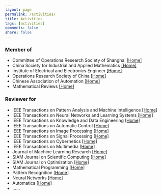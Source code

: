 ```yaml
---
layout: page
permalink: /activities/
title: Activities
tags: [activities]
comments: false
share: false
---
```



### Member of
* Committee of Operations Research Society of Shanghai <a href="http://www.shorsc.org.cn" class="textlink" target="_blank">[Home]</a> <br>
* China Society for Industrial and Applied Mathematics <a href="https://csiam.org.cn" class="textlink" target="_blank">[Home]</a> <br>
* Institute of Electrical and Electronics Engineer <a href="https://www.ieee.org" class="textlink" target="_blank">[Home]</a> <br>
* Operations Research Society of China <a href="https://www.orsc.org.cn" class="textlink" target="_blank">[Home]</a> <br>
* Chinese Association of Automation <a href="https://www.caa.org.cn" class="textlink" target="_blank">[Home]</a> <br>
* Mathematical Reviews <a href="https://mathscinet.ams.org" class="textlink" target="_blank">[Home]</a> <br>
  

### Reviewer for
* IEEE Transactions on Pattern Analysis and Machine Intelligence <a href="https://ieeexplore.ieee.org/xpl/RecentIssue.jsp?punumber=34" class="textlink" target="_blank">[Home]</a> <br>
* IEEE Transactions on Neural Networks and Learning Systems <a href="https://ieeexplore.ieee.org/xpl/RecentIssue.jsp?punumber=5962385" class="textlink" target="_blank">[Home]</a> <br>
* IEEE Transactions on Knowledge and Data Engineering <a href="https://ieeexplore.ieee.org/xpl/RecentIssue.jsp?punumber=69" class="textlink" target="_blank">[Home]</a> <br>
* IEEE Transactions on Automatic Control <a href="https://ieeexplore.ieee.org/xpl/RecentIssue.jsp?punumber=9" class="textlink" target="_blank">[Home]</a> <br>
* IEEE Transactions on Image Processing <a href="https://ieeexplore.ieee.org/xpl/RecentIssue.jsp?punumber=83" class="textlink" target="_blank">[Home]</a> <br>
* IEEE Transactions on Signal Processing <a href="https://ieeexplore.ieee.org/xpl/RecentIssue.jsp?punumber=78" class="textlink" target="_blank">[Home]</a> <br>
* IEEE Transactions on Cybernetics <a href="https://ieeexplore.ieee.org/xpl/RecentIssue.jsp?punumber=6221036" class="textlink" target="_blank">[Home]</a> <br>
* IEEE Transactions on Multimedia <a href="https://ieeexplore.ieee.org/xpl/RecentIssue.jsp?punumber=6046" class="textlink" target="_blank">[Home]</a> <br>
* Journal of Machine Learning Research <a href="https://www.jmlr.org" class="textlink" target="_blank">[Home]</a> <br>
* SIAM Journal on Scientific Computing <a href="https://www.siam.org/publications/siam-journals/siam-journal-on-scientific-computing/" class="textlink" target="_blank">[Home]</a> <br>
* SIAM Journal on Optimization <a href="https://www.siam.org/publications/siam-journals/siam-journal-on-optimization/" class="textlink" target="_blank">[Home]</a> <br>
* Mathematical Programming <a href="https://link.springer.com/journal/10107" class="textlink" target="_blank">[Home]</a> <br>
* Pattern Recognition <a href="https://www.sciencedirect.com/journal/pattern-recognition" class="textlink" target="_blank">[Home]</a> <br>
* Neural Networks <a href="https://www.sciencedirect.com/journal/neural-networks" class="textlink" target="_blank">[Home]</a> <br>
* Automatica <a href="https://www.sciencedirect.com/journal/automatica" class="textlink" target="_blank">[Home]</a> <br>
* ......


